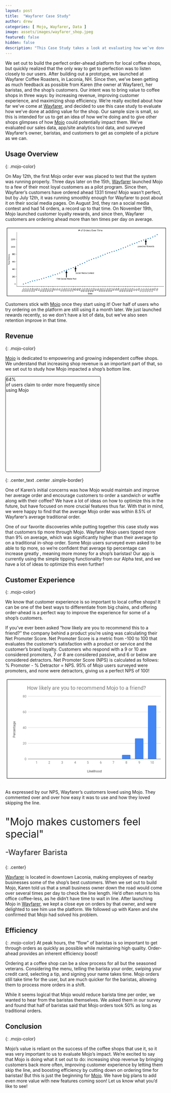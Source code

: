 ```yaml
---
layout: post
title:  "Wayfarer Case Study"
author: drew
categories: [ Mojo, Wayfarer, Data ]
image: assets/images/wayfarer_shop.jpeg
featured: false
hidden: false
description: "This Case Study takes a look at evaluating how we’ve done at adding value for an independent coffee shop."
---
```


We set out to build the perfect order-ahead platform for local coffee shops, but quickly realized that the only way to get to perfection was to listen closely to our users. After building out a prototype, we launched at Wayfarer Coffee Roasters, in Laconia, NH. Since then, we’ve been getting as much feedback as possible from Karen (the owner at Wayfarer), her baristas, and the shop’s customers. Our intent was to bring value to coffee shops in three ways: by increasing revenue, improving customer experience, and maximizing shop efficiency. We’re really excited about how far we’ve come at [Wayfarer](http://www.wayfarerroasters.com), and decided to use this case study to evaluate how we’ve done at adding value for the shop. Our sample size is small, so this is intended for us to get an idea of how we’re doing and to give other shops glimpses of how [Mojo](https://mojocoffee.io) could potentially impact them. We’ve evaluated our sales data, app/site analytics tool data, and surveyed Wayfarer’s owner, baristas, and customers to get as complete of a picture as we can.



## Usage Overview
{: .mojo-color}

On May 12th, the first Mojo order ever was placed to test that the system was running properly. Three days later on the 15th, [Wayfarer](http://www.wayfarerroasters.com) launched Mojo to a few of their most loyal customers as a pilot program. Since then, Wayfarer’s customers have ordered ahead 1331 times! Mojo wasn’t perfect, but by July 12th, it was running smoothly enough for Wayfarer to post about it on their social media pages. On August 3rd, they ran a social media contest and had 14 orders, a record up to that time. On November 19th, Mojo launched customer loyalty rewards, and since then, Wayfarer customers are ordering ahead more than ten times per day on average.


<img src="/assets/images/wayfarerOrders.png" alt="Image" style="margin: 5px 10px 0px 5px; border: 1px solid #000000;">

Customers stick with [Mojo](https://mojocoffee.io) once they start using it! Over half of users who try ordering on the platform are still using it a month later. We just launched rewards recently, so we don’t have a lot of data, but we’ve also seen retention improve in that time.


## Revenue
{: .mojo-color}

[Mojo](https://mojocoffee.io) is dedicated to empowering and growing independent coffee shops. We understand that increasing shop revenue is an important part of that, so we set out to study how Mojo impacted a shop’s bottom line.

<div class="center" style="height: 300px; width: 300px; border: 2px solid #888888; border-radius: 5px;">
<span class="large-font mojo-color center_text">64%</span><br>
<span class="mojo-color center_text">of users claim to order more frequently since using Mojo</span>
</div>
<br>
{: .center_text .center .simple-border}


One of Karen’s initial concerns was how Mojo would  maintain and improve her average order and encourage customers to order a sandwich or waffle along with their coffee? We have a lot of ideas on how to optimize this in the future, but have focused on more  crucial features thus far. With that in mind, we were happy to find that the average Mojo order was within 8.5% of Wayfarer’s average traditional order.

One of our favorite discoveries while putting together this case study was that customers tip more through Mojo. Wayfarer Mojo users tipped more than 9% on average, which was significantly higher than their average tip on a traditional in-shop order. Some Mojo users surveyed even asked to be able to tip more, so we’re confident that average tip percentage can increase greatly , meaning more money for a shop’s baristas! Our app is currently using the simple tipping functionality from our Alpha test, and we have a lot of ideas to optimize this even further!


## Customer Experience
{: .mojo-color}

We know that customer experience is so important to local coffee shops! It can be one of the best ways to differentiate from big chains, and offering order-ahead is a perfect way to improve the experience for some of a shop’s customers.

If you’ve ever been asked “how likely are you to recommend this to a friend?” the company behind a product you’re using was calculating their Net Promoter Score. Net Promoter Score is a metric from -100 to 100 that evaluates the customer’s satisfaction with a product or service and the customer’s brand loyalty. Customers who respond with a 9 or 10 are considered promoters, 7 or 8 are considered passive, and 6 or below are considered detractors. Net Promoter Score (NPS) is calculated as follows: % Promoter - % Detractor = NPS. 95% of Mojo users surveyed were promoters, and none were detractors, giving us a perfect NPS of 100!


<div class="center">
<img src="/assets/images/wayfarer_nps.png" alt="Image" style="margin: 5px 10px 0px 5px; border: 1px solid #000000;">
</div>
<br>

As expressed by our NPS, Wayfarer’s customers loved using Mojo. They commented over and over how easy it was to use and how they loved skipping the line.

<div>
<p class="mojo-color" style="font-size: 32px; margin-bottom: 0px;">"Mojo makes customers feel special"</p>
<p class="mojo-color" style="font-size: 24px">-Wayfarer Barista</p>
</div>
{: .center}

[Wayfarer](http://www.wayfarerroasters.com) is located in downtown Laconia, making employees of nearby businesses some of the shop’s best customers. When we set out to build Mojo, Karen told us that a small business owner down the road would come over several times per day to  check the line length. He’d often return to his office coffee-less, as he didn’t have time to wait in line. After launching Mojo in [Wayfarer](http://www.wayfarerroasters.com), we kept a close eye on orders by that owner, and were delighted to see him use the platform. We followed up with Karen and she confirmed that Mojo had solved his problem.

## Efficiency
{: .mojo-color}
At peak hours, the “flow” of baristas is so important to get through orders as quickly as possible while maintaining high quality. Order-ahead provides an inherent efficiency boost!

Ordering at a coffee shop can be a slow process for all but the seasoned veterans. Considering the menu, telling the barista your order, swiping your credit card, selecting a tip, and signing your name takes time. Mojo orders still take time for the user, but are much quicker for the baristas, allowing them to process more orders in a shift.

While it seems logical that Mojo would reduce barista time per order, we wanted to hear from the baristas themselves.  We asked them in our survey and found that half of baristas said that Mojo orders took 50% as long as traditional orders.


## Conclusion
{: .mojo-color}

Mojo’s value is reliant on the success of the coffee shops that use it, so it was  very important to us to evaluate Mojo’s impact. We’re excited to say that Mojo is doing what it set out to do:  increasing shop revenue by bringing customers back more often, improving customer experience by letting them skip the line, and boosting efficiency by cutting down on ordering time for baristas! But this is just the beginning for [Mojo](https://mojocoffee.io). We have big plans to add even more value with new features  coming soon! Let us know what you’d like to see!



